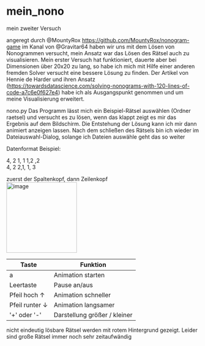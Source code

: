 # mein_nono
 mein zweiter Versuch

angeregt durch @MountyRox https://github.com/MountyRox/nonogram-game im Kanal von @Gravitar64 haben wir uns mit dem Lösen von Nonogrammen versucht, 
mein Ansatz war das Lösen des Rätsel auch zu visualisieren. Mein erster Versuch hat funktioniert,
dauerte aber bei Dimensionen über 20x20 zu lang, so habe ich mich mit Hilfe einer anderen fremden Solver versucht
eine bessere Lösung zu finden. Der Artikel von Hennie de Harder und ihren Ansatz 
(https://towardsdatascience.com/solving-nonograms-with-120-lines-of-code-a7c6e0f627e4) habe ich als Ausgangspunkt genommen
und um meine Visualisierung erweitert.

nono.py
Das Programm lässt mich ein Beispiel-Rätsel auswählen (Ordner raetsel) und versucht es zu lösen,
wenn das klappt zeigt es mir das Ergebnis auf dem Bildschirm. Die Entstehung der Lösung
kann ich mir dann animiert anzeigen lassen.
Nach dem schließen des Rätsels bin ich wieder im Dateiauswahl-Dialog, solange ich Dateien auswähle geht das so weiter

Datenformat Beispiel:

4, 2 1, 1 1,2 ,2<br/>
4, 2 2,1, 1, 3

zuerst der Spaltenkopf, dann Zeilenkopf<br/>
<img width="184" alt="image" src="https://user-images.githubusercontent.com/77671905/195946376-975dcfbe-3040-4910-8437-c10160131889.png">


Taste | Funktion
---|---
a| Animation starten
Leertaste | Pause an/aus
Pfeil hoch ↑ | Animation schneller
Pfeil runter ↓ | Animation langsamer
'+' oder '-' | Darstellung größer / kleiner


nicht eindeutig lösbare Rätsel werden mit rotem Hintergrund gezeigt.
Leider sind große Rätsel immer noch sehr zeitaufwändig
